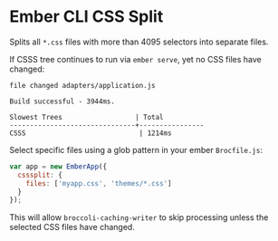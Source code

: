 # Ember CLI CSS Split

Splits all `*.css` files with more than 4095 selectors into separate files.

If CSSS tree continues to run via `ember serve`, yet no CSS files have changed:

```
file changed adapters/application.js

Build successful - 3944ms.

Slowest Trees                  | Total
-------------------------------+----------------
CSSS                            | 1214ms
```

Select specific files using a glob pattern in your ember `Brocfile.js`:

```js
var app = new EmberApp({
  csssplit: {
    files: ['myapp.css', 'themes/*.css']
  }
});
```

This will allow `broccoli-caching-writer` to skip processing unless the selected CSS files have changed.
